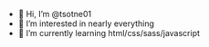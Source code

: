 - 👋 Hi, I’m @tsotne01
- 👀 I’m interested in nearly everything 
- 🌱 I’m currently learning html/css/sass/javascript 

<!---
tsotne01/tsotne01 is a ✨ special ✨ repository because its `README.md` (this file) appears on your GitHub profile.
You can click the Preview link to take a look at your changes.
--->
